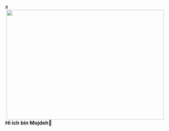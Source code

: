  #<img src="https://cdnb.artstation.com/p/assets/images/images/028/991/999/original/anna-havrylyukh-.gif?1596125112" align="right" width="500" height="350" >
### Hi ich bin Mojdeh👋

<!--
**mojdehsap/mojdehsap** is a ✨ _special_ ✨ repository because its `README.md` (this file) appears on your GitHub profile.





Here are some ideas to get you started:

- 🔭 I’m currently working on ...
- 🌱 I’m currently learning ...
- 👯 I’m looking to collaborate on ...
- 🤔 I’m looking for help with ...
- 💬 Ask me about ...
- 📫 How to reach me: ...
- 😄 Pronouns: ...
- ⚡ Fun fact: ...
-->
